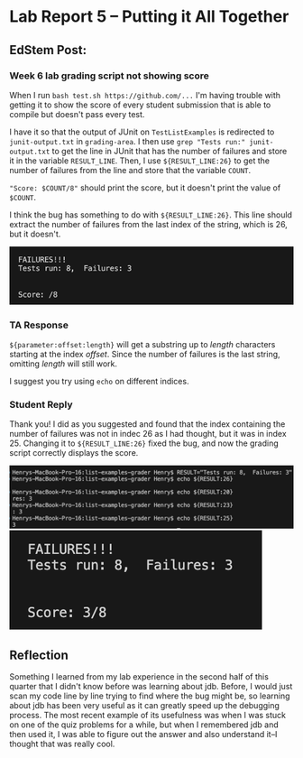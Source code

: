 # Lab Report 5 – Putting it All Together   

## EdStem Post: 
### Week 6 lab grading script not showing score  
When I run `bash test.sh https://github.com/...` I'm having trouble with getting it to show the score of every student submission that is able to compile but doesn't pass every test.   

I have it so that the output of JUnit on `TestListExamples` is redirected to `junit-output.txt` in `grading-area`. I then use `grep "Tests run:" junit-output.txt` to get the line in JUnit that has the number of failures and store it in the variable `RESULT_LINE`. Then, I use `${RESULT_LINE:26}` to get the number of failures from the line and store that the variable `COUNT`. 

`"Score: $COUNT/8"` should print the score, but it doesn't print the value of `$COUNT`.  

I think the bug has something to do with `${RESULT_LINE:26}`. This line should extract the number of failures from the last index of the string, which is 26, but it doesn't.  

![symptom](symptom.png)  

### TA Response  
`${parameter:offset:length}` will get a substring up to *length* characters starting at the index *offset*. Since the number of failures is the last string, omitting *length* will still work.  

I suggest you try using `echo` on different indices.  

### Student Reply  
Thank you! I did as you suggested and found that the index containing the number of failures was not in indec 26 as I had thought, but it was in index 25. Changing it to `${RESULT_LINE:26}` fixed the bug, and now the grading script correctly displays the score.  

![echo](echo.png)  
![correct](correct.png)  

## Reflection  
Something I learned from my lab experience in the second half of this quarter that I didn't know before was learning about jdb. Before, I would just scan my code line by line trying to find where the bug might be, so learning about jdb has been very useful as it can greatly speed up the debugging process. The most recent example of its usefulness was when I was stuck on one of the quiz problems for a while, but when I remembered jdb and then used it, I was able to figure out the answer and also understand it–I thought that was really cool.



